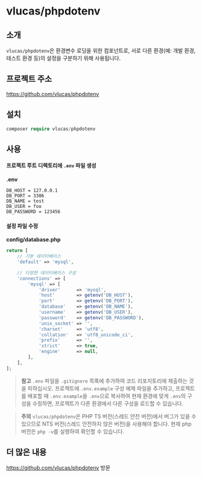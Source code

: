 # vlucas/phpdotenv

## 소개
`vlucas/phpdotenv`은 환경변수 로딩을 위한 컴포넌트로, 서로 다른 환경(예: 개발 환경, 테스트 환경 등)의 설정을 구분하기 위해 사용됩니다.

## 프로젝트 주소

https://github.com/vlucas/phpdotenv
  
## 설치
 
```php
composer require vlucas/phpdotenv
 ```
  
## 사용

#### 프로젝트 루트 디렉토리에 `.env` 파일 생성
**.env**
```
DB_HOST = 127.0.0.1
DB_PORT = 3306
DB_NAME = test
DB_USER = foo
DB_PASSWORD = 123456
```

#### 설정 파일 수정
**config/database.php**
```php
return [
    // 기본 데이터베이스
    'default' => 'mysql',

    // 다양한 데이터베이스 구성
    'connections' => [
        'mysql' => [
            'driver'      => 'mysql',
            'host'        => getenv('DB_HOST'),
            'port'        => getenv('DB_PORT'),
            'database'    => getenv('DB_NAME'),
            'username'    => getenv('DB_USER'),
            'password'    => getenv('DB_PASSWORD'),
            'unix_socket' => '',
            'charset'     => 'utf8',
            'collation'   => 'utf8_unicode_ci',
            'prefix'      => '',
            'strict'      => true,
            'engine'      => null,
        ],
    ],
];
```

> **참고**
> `.env` 파일을 `.gitignore` 목록에 추가하여 코드 리포지토리에 제출하는 것을 피하십시오. 프로젝트에 `.env.example` 구성 예제 파일을 추가하고, 프로젝트를 배포할 때 `.env.example`을 `.env`으로 복사하여 현재 환경에 맞게 `.env`의 구성을 수정하면, 프로젝트가 다른 환경에서 다른 구성을 로드할 수 있습니다.

> **주의**
> `vlucas/phpdotenv`은 PHP TS 버전(스레드 안전 버전)에서 버그가 있을 수 있으므로 NTS 버전(스레드 안전하지 않은 버전)을 사용해야 합니다.
> 현재 php 버전은 `php -v`를 실행하여 확인할 수 있습니다.

## 더 많은 내용

https://github.com/vlucas/phpdotenv 방문
